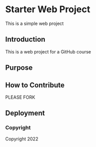# Starter Web Project

This is a simple web project

## Introduction
This is a web project for a GitHub course

## Purpose

## How to Contribute
PLEASE FORK

## Deployment

### Copyright
Copyright 2022
